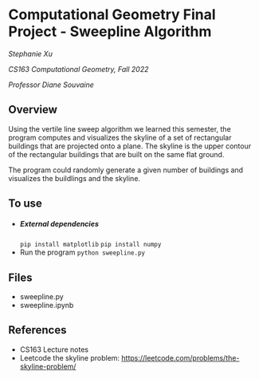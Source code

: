 # Computational Geometry Final Project - Sweepline Algorithm
*Stephanie Xu*

*CS163 Computational Geometry, Fall 2022*

*Professor Diane Souvaine*

## Overview
Using the vertile line sweep algorithm we learned this semester, the program computes and visualizes the skyline of a
set of rectangular buildings that are projected onto a plane. The skyline is the upper contour of the 
rectangular buildings that are built on the same flat ground.

The program could randomly generate a given number of buildings and visualizes the buildlings and the skyline.

## To use

* ##### External dependencies
    ```pip install matplotlib```
    ```pip install numpy```
* Run the program
    ```python sweepline.py```

## Files
* sweepline.py
* sweepline.ipynb

## References
* CS163 Lecture notes
* Leetcode the skyline problem: https://leetcode.com/problems/the-skyline-problem/
